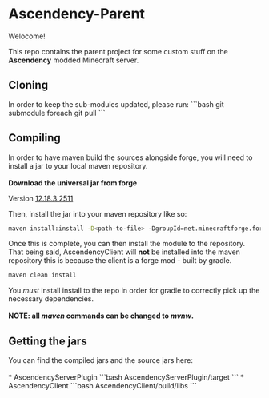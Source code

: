# Ascendency-Parent

Welocome!

This repo contains the parent project for some custom stuff on the
<b>Ascendency</b> modded Minecraft server.

<h2>Cloning</h2>
In order to keep the sub-modules updated, please run:
```bash
git submodule foreach git pull
```
<h2>Compiling</h2>
In order to have maven build the sources alongside forge, you will need to install a jar to your local maven repository.
<br>
<br>
 <b>Download the universal jar from forge</b> 
 <p> Version 
 <a href= https://files.minecraftforge.net/maven/net/minecraftforge/forge/index_1.10.2.html> 
 12.18.3.2511 
 </a>
 </p>

 Then, install the jar into your maven repository like so:
 
 ```bash
 maven install:install -D<path-to-file> -DgroupId=net.minecraftforge.forge -DartifactId=MinecraftForge -Dversion=12.18.3.2511 -Dpackaging=jar
 ```

Once this is complete, you can then install the module to the repository.
<br>
That being said, AscendencyClient will <b>not</b> be installed into the maven repository
this is because the client is a forge mod - built by gradle.
<br>
```bash
maven clean install
```
You <i>must</i> install install to the repo in order for gradle to correctly
pick up the necessary dependencies.
<br>
<br>
<b> NOTE: all <i>maven</i> commands can be changed to <i>mvnw</i>.</b>
<br>
<h2>Getting the jars</h2>
You can find the compiled jars and the source jars here:
<br>
<br>
* AscendencyServerPlugin
    ```bash
    AscendencyServerPlugin/target
    ```
* AscendencyClient
    ```bash
    AscendencyClient/build/libs
    ```
<br>
